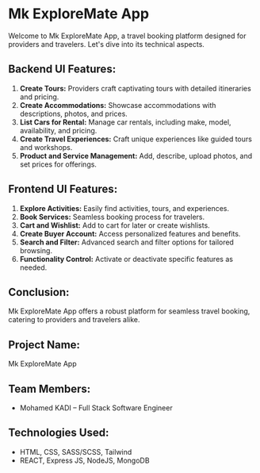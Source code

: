 # Mk ExploreMate App

Welcome to Mk ExploreMate App, a travel booking platform designed for providers and travelers. Let's dive into its technical aspects.

## Backend UI Features:

1. **Create Tours:** Providers craft captivating tours with detailed itineraries and pricing.
2. **Create Accommodations:** Showcase accommodations with descriptions, photos, and prices.
3. **List Cars for Rental:** Manage car rentals, including make, model, availability, and pricing.
4. **Create Travel Experiences:** Craft unique experiences like guided tours and workshops.
5. **Product and Service Management:** Add, describe, upload photos, and set prices for offerings.

## Frontend UI Features:

1. **Explore Activities:** Easily find activities, tours, and experiences.
2. **Book Services:** Seamless booking process for travelers.
3. **Cart and Wishlist:** Add to cart for later or create wishlists.
4. **Create Buyer Account:** Access personalized features and benefits.
5. **Search and Filter:** Advanced search and filter options for tailored browsing.
6. **Functionality Control:** Activate or deactivate specific features as needed.

## Conclusion:

Mk ExploreMate App offers a robust platform for seamless travel booking, catering to providers and travelers alike.

## Project Name:

Mk ExploreMate App

## Team Members:

- Mohamed KADI – Full Stack Software Engineer

## Technologies Used:

- HTML, CSS, SASS/SCSS, Tailwind
- REACT, Express JS, NodeJS, MongoDB
